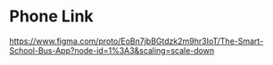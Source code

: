 # Phone Link

https://www.figma.com/proto/EoBn7jbBGtdzk2m9hr3IoT/The-Smart-School-Bus-App?node-id=1%3A3&scaling=scale-down
